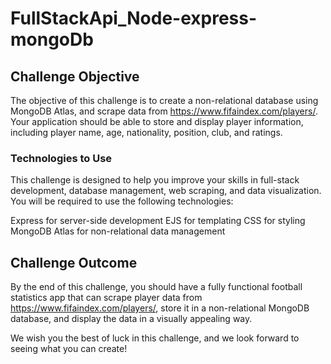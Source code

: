 # FullStackApi_Node-express-mongoDb

## Challenge Objective
The objective of this challenge is to create a non-relational database using MongoDB Atlas, and scrape data from https://www.fifaindex.com/players/. Your application should be able to store and display player information, including player name, age, nationality, position, club, and ratings.

### Technologies to Use
This challenge is designed to help you improve your skills in full-stack development, database management, web scraping, and data visualization. You will be required to use the following technologies:

Express for server-side development
EJS for templating
CSS for styling
MongoDB Atlas for non-relational data management

## Challenge Outcome
By the end of this challenge, you should have a fully functional football statistics app that can scrape player data from https://www.fifaindex.com/players/, store it in a non-relational MongoDB database, and display the data in a visually appealing way.

We wish you the best of luck in this challenge, and we look forward to seeing what you can create!
